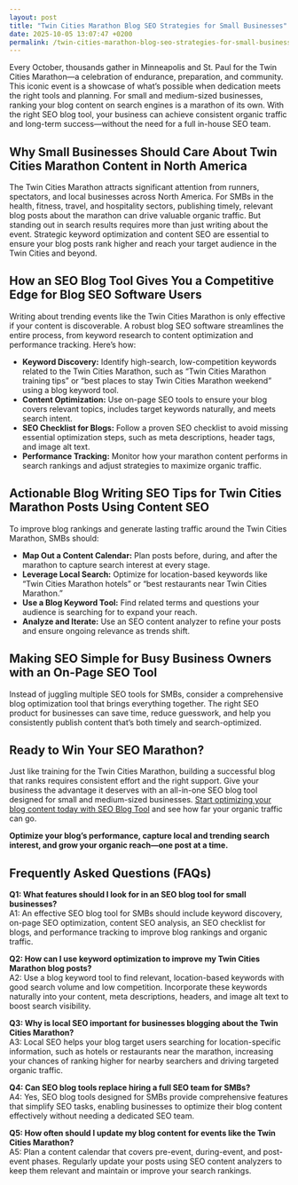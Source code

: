```yaml
---
layout: post
title: "Twin Cities Marathon Blog SEO Strategies for Small Businesses"
date: 2025-10-05 13:07:47 +0200
permalink: /twin-cities-marathon-blog-seo-strategies-for-small-businesses/
---
```

Every October, thousands gather in Minneapolis and St. Paul for the Twin Cities Marathon—a celebration of endurance, preparation, and community. This iconic event is a showcase of what’s possible when dedication meets the right tools and planning. For small and medium-sized businesses, ranking your blog content on search engines is a marathon of its own. With the right SEO blog tool, your business can achieve consistent organic traffic and long-term success—without the need for a full in-house SEO team.

## Why Small Businesses Should Care About Twin Cities Marathon Content in North America

The Twin Cities Marathon attracts significant attention from runners, spectators, and local businesses across North America. For SMBs in the health, fitness, travel, and hospitality sectors, publishing timely, relevant blog posts about the marathon can drive valuable organic traffic. But standing out in search results requires more than just writing about the event. Strategic keyword optimization and content SEO are essential to ensure your blog posts rank higher and reach your target audience in the Twin Cities and beyond.

## How an SEO Blog Tool Gives You a Competitive Edge for Blog SEO Software Users

Writing about trending events like the Twin Cities Marathon is only effective if your content is discoverable. A robust blog SEO software streamlines the entire process, from keyword research to content optimization and performance tracking. Here’s how:

- **Keyword Discovery:** Identify high-search, low-competition keywords related to the Twin Cities Marathon, such as “Twin Cities Marathon training tips” or “best places to stay Twin Cities Marathon weekend” using a blog keyword tool.
- **Content Optimization:** Use on-page SEO tools to ensure your blog covers relevant topics, includes target keywords naturally, and meets search intent.
- **SEO Checklist for Blogs:** Follow a proven SEO checklist to avoid missing essential optimization steps, such as meta descriptions, header tags, and image alt text.
- **Performance Tracking:** Monitor how your marathon content performs in search rankings and adjust strategies to maximize organic traffic.

## Actionable Blog Writing SEO Tips for Twin Cities Marathon Posts Using Content SEO

To improve blog rankings and generate lasting traffic around the Twin Cities Marathon, SMBs should:

- **Map Out a Content Calendar:** Plan posts before, during, and after the marathon to capture search interest at every stage.
- **Leverage Local Search:** Optimize for location-based keywords like “Twin Cities Marathon hotels” or “best restaurants near Twin Cities Marathon.”
- **Use a Blog Keyword Tool:** Find related terms and questions your audience is searching for to expand your reach.
- **Analyze and Iterate:** Use an SEO content analyzer to refine your posts and ensure ongoing relevance as trends shift.

## Making SEO Simple for Busy Business Owners with an On-Page SEO Tool

Instead of juggling multiple SEO tools for SMBs, consider a comprehensive blog optimization tool that brings everything together. The right SEO product for businesses can save time, reduce guesswork, and help you consistently publish content that’s both timely and search-optimized.

## Ready to Win Your SEO Marathon?

Just like training for the Twin Cities Marathon, building a successful blog that ranks requires consistent effort and the right support. Give your business the advantage it deserves with an all-in-one SEO blog tool designed for small and medium-sized businesses. [Start optimizing your blog content today with SEO Blog Tool](https://seoblogtool.com/) and see how far your organic traffic can go.

**Optimize your blog’s performance, capture local and trending search interest, and grow your organic reach—one post at a time.**

## Frequently Asked Questions (FAQs)

**Q1: What features should I look for in an SEO blog tool for small businesses?**  
A1: An effective SEO blog tool for SMBs should include keyword discovery, on-page SEO optimization, content SEO analysis, an SEO checklist for blogs, and performance tracking to improve blog rankings and organic traffic.

**Q2: How can I use keyword optimization to improve my Twin Cities Marathon blog posts?**  
A2: Use a blog keyword tool to find relevant, location-based keywords with good search volume and low competition. Incorporate these keywords naturally into your content, meta descriptions, headers, and image alt text to boost search visibility.

**Q3: Why is local SEO important for businesses blogging about the Twin Cities Marathon?**  
A3: Local SEO helps your blog target users searching for location-specific information, such as hotels or restaurants near the marathon, increasing your chances of ranking higher for nearby searchers and driving targeted organic traffic.

**Q4: Can SEO blog tools replace hiring a full SEO team for SMBs?**  
A4: Yes, SEO blog tools designed for SMBs provide comprehensive features that simplify SEO tasks, enabling businesses to optimize their blog content effectively without needing a dedicated SEO team.

**Q5: How often should I update my blog content for events like the Twin Cities Marathon?**  
A5: Plan a content calendar that covers pre-event, during-event, and post-event phases. Regularly update your posts using SEO content analyzers to keep them relevant and maintain or improve your search rankings.

<script type="application/ld+json">
{
  "@context": "https://schema.org",
  "@type": "BlogPosting",
  "headline": "Twin Cities Marathon Blog SEO Strategies for Small Businesses",
  "description": "Learn how small and medium-sized businesses can leverage SEO blog tools to optimize their Twin Cities Marathon content and improve organic traffic.",
  "author": {
    "@type": "Person",
    "name": "SEO Blog Tool"
  },
  "publisher": {
    "@type": "Person",
    "name": "SEO Blog Tool"
  },
  "datePublished": "2024-06-01",
  "mainEntityOfPage": {
    "@type": "WebPage",
    "@id": "https://seoblogtool.com/twin-cities-marathon-blog-seo-strategies"
  },
  "keywords": "SEO blog tool, blog SEO software, keyword optimization, content SEO, on-page SEO tool, blog writing SEO, blog keyword tool, SEO tools for SMBs, SEO checklist for blogs, SEO content analyzer, blog optimization tool, SEO product for businesses, improve blog rankings",
  "inLanguage": "en-US"
}
</script>

<script type="application/ld+json">
{
  "@context": "https://schema.org",
  "@type": "FAQPage",
  "mainEntity": [
    {
      "@type": "Question",
      "name": "What features should I look for in an SEO blog tool for small businesses?",
      "acceptedAnswer": {
        "@type": "Answer",
        "text": "An effective SEO blog tool for SMBs should include keyword discovery, on-page SEO optimization, content SEO analysis, an SEO checklist for blogs, and performance tracking to improve blog rankings and organic traffic."
      }
    },
    {
      "@type": "Question",
      "name": "How can I use keyword optimization to improve my Twin Cities Marathon blog posts?",
      "acceptedAnswer": {
        "@type": "Answer",
        "text": "Use a blog keyword tool to find relevant, location-based keywords with good search volume and low competition. Incorporate these keywords naturally into your content, meta descriptions, headers, and image alt text to boost search visibility."
      }
    },
    {
      "@type": "Question",
      "name": "Why is local SEO important for businesses blogging about the Twin Cities Marathon?",
      "acceptedAnswer": {
        "@type": "Answer",
        "text": "Local SEO helps your blog target users searching for location-specific information, such as hotels or restaurants near the marathon, increasing your chances of ranking higher for nearby searchers and driving targeted organic traffic."
      }
    },
    {
      "@type": "Question",
      "name": "Can SEO blog tools replace hiring a full SEO team for SMBs?",
      "acceptedAnswer": {
        "@type": "Answer",
        "text": "Yes, SEO blog tools designed for SMBs provide comprehensive features that simplify SEO tasks, enabling businesses to optimize their blog content effectively without needing a dedicated SEO team."
      }
    },
    {
      "@type": "Question",
      "name": "How often should I update my blog content for events like the Twin Cities Marathon?",
      "acceptedAnswer": {
        "@type": "Answer",
        "text": "Plan a content calendar that covers pre-event, during-event, and post-event phases. Regularly update your posts using SEO content analyzers to keep them relevant and maintain or improve your search rankings."
      }
    }
  ]
}
</script>